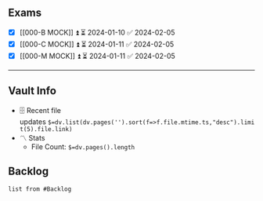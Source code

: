 ## Exams
- [x] [[000-B MOCK]] ⏫ ⏳ 2024-01-10 ✅ 2024-02-05
- [x] [[000-C MOCK]] ⏫ ⏳ 2024-01-11 ✅ 2024-02-05
- [x] [[000-M MOCK]] ⏫ ⏳ 2024-01-11 ✅ 2024-02-05
---
## [](https://github.com/TfTHacker/DashboardPlusPlus/blob/master/Dashboard%2B%2B.md#vault-info)Vault Info
- 🗄️ Recent file updates `$=dv.list(dv.pages('').sort(f=>f.file.mtime.ts,"desc").limit(5).file.link)`
- 〽️ Stats
    - File Count: `$=dv.pages().length`

## Backlog
```dataview
list from #Backlog 
```